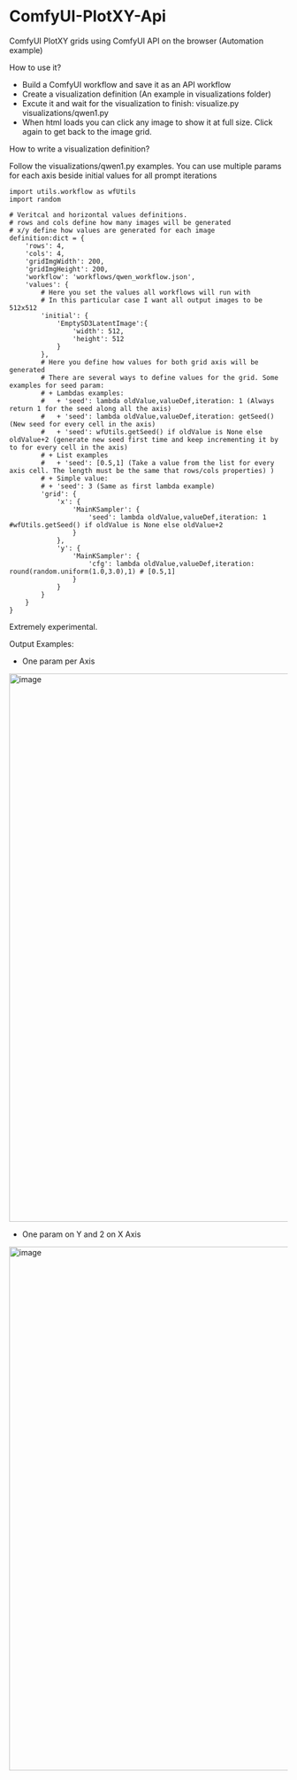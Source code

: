 # ComfyUI-PlotXY-Api
ComfyUI PlotXY grids using ComfyUI API on the browser (Automation example)

How to use it?

- Build a ComfyUI workflow and save it as an API workflow
- Create a visualization definition (An example in visualizations folder)
- Excute it and wait for the visualization to finish: visualize.py visualizations/qwen1.py
- When html loads you can click any image to show it at full size. Click again to get back to the image grid.

How to write a visualization definition?

Follow the visualizations/qwen1.py examples. You can use multiple params for each axis beside initial values for all prompt iterations

```
import utils.workflow as wfUtils
import random

# Veritcal and horizontal values definitions.
# rows and cols define how many images will be generated
# x/y define how values are generated for each image
definition:dict = {
    'rows': 4,
    'cols': 4,
    'gridImgWidth': 200,
    'gridImgHeight': 200,
    'workflow': 'workflows/qwen_workflow.json',
    'values': {
        # Here you set the values all workflows will run with 
        # In this particular case I want all output images to be 512x512
        'initial': {
            'EmptySD3LatentImage':{
                'width': 512,
                'height': 512
            }
        },
        # Here you define how values for both grid axis will be generated
        # There are several ways to define values for the grid. Some examples for seed param:
        # + Lambdas examples: 
        #   + 'seed': lambda oldValue,valueDef,iteration: 1 (Always return 1 for the seed along all the axis)
        #   + 'seed': lambda oldValue,valueDef,iteration: getSeed() (New seed for every cell in the axis)
        #   + 'seed': wfUtils.getSeed() if oldValue is None else oldValue+2 (generate new seed first time and keep incrementing it by to for every cell in the axis)
        # + List examples
        #   + 'seed': [0.5,1] (Take a value from the list for every axis cell. The length must be the same that rows/cols properties) )
        # + Simple value:
        # + 'seed': 3 (Same as first lambda example)
        'grid': {
            'x': {
                'MainKSampler': {
                    'seed': lambda oldValue,valueDef,iteration: 1 #wfUtils.getSeed() if oldValue is None else oldValue+2
                }
            },
            'y': {
                'MainKSampler': {
                    'cfg': lambda oldValue,valueDef,iteration: round(random.uniform(1.0,3.0),1) # [0.5,1]
                }
            }
        }
    }
}

```

Extremely experimental.

Output Examples:

+ One param per Axis
<img width="1622" height="990" alt="image" src="https://github.com/user-attachments/assets/4dde3c20-ec75-4368-a27c-c20e7b7a81e8" />

+ One param on Y and 2 on X Axis
<img width="1849" height="946" alt="image" src="https://github.com/user-attachments/assets/1106ef8a-8b21-4abb-aa7e-1c4c5f8d8d19" />
